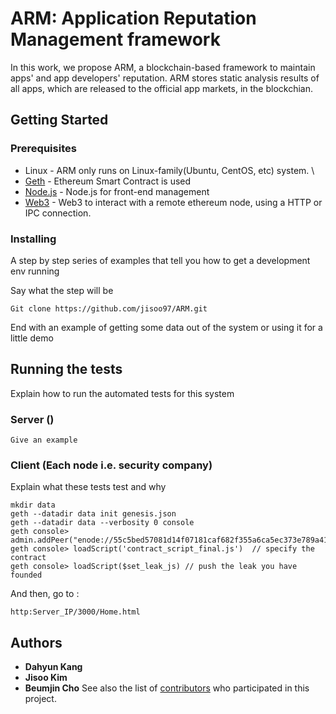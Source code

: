 # ARM: Application Reputation Management framework
In this work, we propose ARM, a blockchain-based framework to maintain apps' and app developers' reputation.
ARM stores static analysis results of all apps, which are released to the official app markets, in the blockchian.

## Getting Started

### Prerequisites
* Linux - ARM only runs on Linux-family(Ubuntu, CentOS, etc) system. \\
* [Geth](https://github.com/ethereum/go-ethereum/wiki/geth) - Ethereum Smart Contract is used
* [Node.js](https://nodejs.org/ko/) - Node.js for front-end management
* [Web3](https://web3js.readthedocs.io/en/1.0/) - Web3 to interact with a remote ethereum node, using a HTTP or IPC connection.

### Installing

A step by step series of examples that tell you how to get a development env running

Say what the step will be

```
Git clone https://github.com/jisoo97/ARM.git
```

End with an example of getting some data out of the system or using it for a little demo

## Running the tests

Explain how to run the automated tests for this system

### Server ()

```
Give an example
```

### Client (Each node i.e. security company)

Explain what these tests test and why
```
mkdir data
geth --datadir data init genesis.json
geth --datadir data --verbosity 0 console
geth console> admin.addPeer("enode://55c5bed57081d14f07181caf682f355a6ca5ec373e789a410f34b1cd8935f5ed56513b863852a12246754f04f7ba1f324e3a79841221254723b1e0c7f882ba85@[$Server_IP]:30303")
geth console> loadScript('contract_script_final.js')  // specify the contract
geth console> loadScript($set_leak_js) // push the leak you have founded
```
And then, go to :
```
http:Server_IP/3000/Home.html
```
## Authors

* **Dahyun Kang**
* **Jisoo Kim**
* **Beumjin Cho**
See also the list of [contributors](https://github.com/your/project/contributors) who participated in this project.
